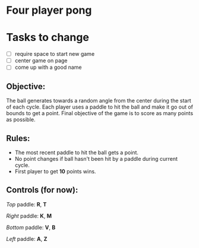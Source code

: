 # Four player pong

# Tasks to change
- [ ] require space to start new game
- [ ] center game on page
- [ ] come up with a good name

## Objective:
The ball generates towards a random angle from the center during the start of each cycle. Each player uses a paddle to hit the ball and make it go out of bounds to get a point. Final objective of the game is to score as many points as possible.

## Rules: 
- The most recent paddle to hit the ball gets a point.
- No point changes if ball hasn't been hit by a paddle during current cycle.
- First player to get **10** points wins.

## Controls (for now):
_Top_ paddle: **R**, **T**

_Right_ paddle: **K**, **M**

_Bottom_ paddle: **V**, **B**

_Left_ paddle: **A**, **Z**

